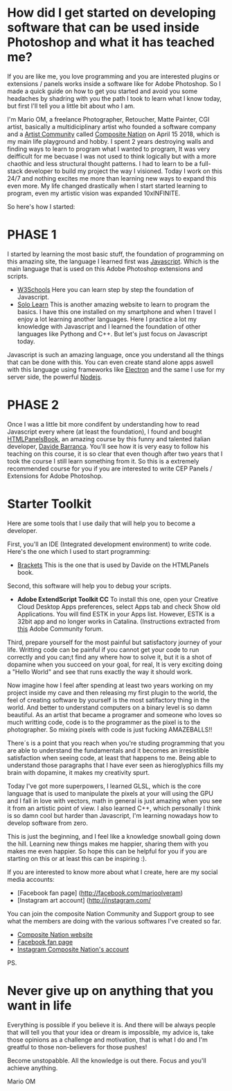 # How did I get started on developing software that can be used inside Photoshop and what it has teached me?
If you are like me, you love programming and you are interested plugins or extensions / panels works inside a software like for Adobe Photoshop. So I made a quick guide on how to get you started and avoid you some headaches by shadring with you the path I took to learn what I know today, but first I'll tell you a little bit about who I am.

I'm Mario OM, a freelance Photographer, Retoucher, Matte Painter, CGI artist, basically a multidiciplinary artist who founded a software company and a [Artist Community](http://facebook.com/groups/compositenation) called [Composite Nation](http://compositenation.com) on April 15 2018, which is my main life playground and hobby. I spent 2 years destroying walls and finding ways to learn to program what I wanted to program, It was very deifficult for me becuase I was not used to think logically but with a more chaothic and less structural thought patterns. I had to learn to be a full-stack developer to build my project the way I visioned. Today I work on this 24/7 and nothing excites me more than learning new ways to expand this even more. My life changed drastically when I start started learning to program, even my artistic vision was expanded 10xINFINITE.

So here's how I started:

# PHASE 1
I started by learning the most basic stuff, the foundation of programming on this amazing site, the language I learned first was [Javascript](https://developer.mozilla.org/es/docs/Web/JavaScript). Which is the main language that is used on this Adobe Photoshop extensions and scripts.
* [W3Schools](https://www.w3schools.com/js/default.asp) Here you can learn step by step the foundation of Javascript.
* [Solo Learn](https://www.sololearn.com/) This is another amazing website to learn to program the basics. I have this one installed on my smartphone and when I travel I enjoy a lot learning another languages. Here I practice a lot my knowledge with Javascript and I learned the foundation of other languages like Pythong and C++. But let's just focus on Javascript today.

Javascript is such an amazing language, once you understand all the things that can be done with this. You can even create stand alone apps aswell with this language using frameworks like [Electron](https://www.electronjs.org/) and the same I use for my server side, the powerful [Nodejs](https://nodejs.org/es/).

# PHASE 2
Once I was a little bit more condifent by understanding how to read Javascript every where (at least the foundation), I found and bought [HTMLPanelsBook](https://www.htmlpanelsbook.com/), an amazing course by this funny and talented italian developer, [Davide Barranca](https://www.davidebarranca.com/). You'll see how it is very easy to follow his teaching on this course, it is so clear that even though after two years that I took the course I still learn something from it. So this is a extremely recommended course for you if you are interested to write CEP Panels / Extensions for Adobe Photoshop.

# Starter Toolkit
Here are some tools that I use daily that will help you to become a developer.

First, you'll an IDE (Integrated development environment) to write code. Here's the one which I used to start programming:
* [Brackets](http://brackets.io/) This is the one that is used by Davide on the HTMLPanels book.

Second, this software will help you to debug your scripts.
* **Adobe ExtendScript Toolkit CC** To install this one, open your Creative Cloud Desktop Apps preferences, select Apps tab and check Show old Applications.
You will find ESTK in your Apps list.
However, ESTK is a 32bit app and no longer works in Catalina. (Instructions extracted from [this](https://community.adobe.com/t5/coding-corner/where-did-extendscript-go-how-do-we-develop-now/td-p/11002702?page=1) Adobe Community forum.

Third, prepare yourself for the most painful but satisfactory journey of your life. Writting code can be painful if you cannot get your code to run correctly and you can;t find any where how to solve it, but it is a shot of dopamine when you succeed on your goal, for real, It is very exciting doing a "Hello World" and see that runs exactly the way it should work.

Now imagine how I feel after spending at least two years working on my project inside my cave and then releasing my first plugin to the world, the feel of creating software by yourself is the most satifactory thing in the world. And better to understand computers on a binary level is so damn beautiful. As an artist that became a programer and someone who loves so much writting code, code is to the programmer as the pixel is to the photographer. So mixing pixels with code is just fucking AMAZEBALLS!!

There´s is a point that you reach when you're studing programming that you are able to understand the fundamentals and it becomes an irresistible satisfaction when seeing code, at least that happens to me. Being able to understand those paragraphs that I have ever seen as hieroglyphics fills my brain with dopamine, it makes my creativity spurt.

Today I've got more superpowers, I learned GLSL, which is the core language that is used to manipulate the pixels at your will using the GPU and I fall in love with vectors, math in general is just amazing when you see it from an artistic point of view. I also learned C++, which personally I think is so damn cool but harder than Javascript, I'm learning nowadays how to develop software from zero.

This is just the beginning, and I feel like a knowledge snowball going down the hill. Learning new things makes me happier, sharing them with you makes me even happier. So hope this can be helpful for you if you are starting on this or at least this can be inspiring :).

If you are interested to know more about what I create, here are my social media accounts:
* [Facebook fan page] (http://facebook.com/marioolveram)
* [Instagram art account] (http://instagram.com/

You can join the composite Nation Community and Support group to see what the members are doing with the various softwares I've created so far. 
* [Composite Nation website](http://compositenation.com)
* [Facebook fan page](http://facebook.com/compositenationofficial)
* [Instagram Composite Nation's account](http://instagram.com/compositenation)

PS.
# Never give up on anything that you want in life
Everything is possible if you believe it is. And there will be always people that will tell you that your idea or dream is impossible, my advice is, take those opinions as a challenge and motivation, that is what I do and I'm greatful to those non-believers for those pushes!

Become unstopabble. All the knowledge is out there. Focus and you'll achieve anything.


Mario OM


